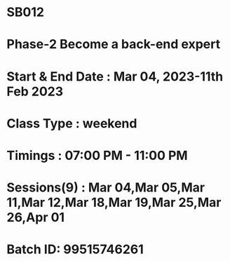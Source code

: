 # SB012
# Phase-2  Become a back-end expert
# Start & End Date : Mar 04, 2023-11th Feb 2023
# Class Type : weekend
# Timings : 07:00 PM - 11:00	PM
# Sessions(9) : Mar 04,Mar 05,Mar 11,Mar 12,Mar 18,Mar 19,Mar 25,Mar 26,Apr 01
# Batch ID: 99515746261

